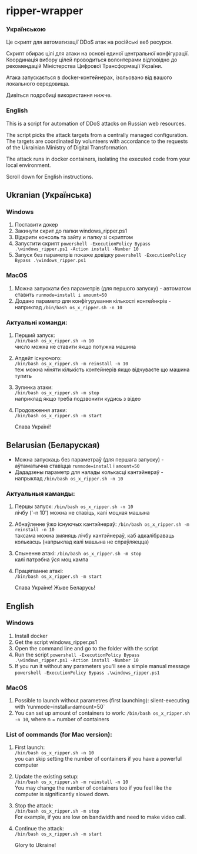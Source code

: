 # ripper-wrapper

### Українською
Це скрипт для автоматизації DDoS атак на російські веб ресурси.

Скрипт обирає цілі для атаки на основі единої центральної конфігурації. Координація вибору цілей проводиться волонтерами відповідно до рекомендацій Міністерства Цифрової Трансформації України.

Атака запускається в docker-контейнерах, ізольовано від вашого локального середовища.

Дивіться подробиці використання нижче.

### English
This is a script for automation of DDoS attacks on Russian web resources.

The script picks the attack targets from a centrally managed configuration. The targets are coordinated by volunteers with accordance to the requests of the Ukrainian Ministry of Digital Transformation.

The attack runs in docker containers, isolating the executed code from your local environment.

Scroll down for English instructions.

## Ukranian (Українська)

### Windows
1. Поставити докер
2. Закинути скрит до папки windows_ripper.ps1
3. Відкрити консоль та зайту и папку зі скриптом
4. Запустити скрипт `powershell -ExecutionPolicy Bypass .\windows_ripper.ps1 -Action install -Number 10`
5. Запуск без параметрів покаже довідку `powershell -ExecutionPolicy Bypass .\windows_ripper.ps1`

### MacOS
1. Можна запускати без параметрів (для першого запуску) - автоматом ставить `runmode=install і amount=50`
2. Додано параметр для конфігурування кількості контейнкрів - наприклад `/bin/bash os_x_ripper.sh -n 10`

### Актуальні команди:
1. Перший запуск:  
   `/bin/bash os_x_ripper.sh -n 10`  
   число можна не ставити якщо потужна машина
2. Апдейт існуючого:  
   `/bin/bash os_x_ripper.sh -m reinstall -n 10`  
   теж можна міняти кількість контейнерів якщо відчуваєте що машина тупить
3. Зупинка атаки:  
   `/bin/bash os_x_ripper.sh -m stop`  
   наприклад якщо треба подзвонити кудись з відео
4. Продовження атаки:  
   `/bin/bash os_x_ripper.sh -m start`
   
   Слава Україні!
   
   
## Belarusian (Беларуская)
- Можна запускаць без параметраў (для першага запуску) - аўтаматычна ставіцца `runmode=install` і `amount=50`
- Дададзены параметр для налады колькасці кантэйнераў - напрыклад `/bin/bash os_x_ripper.sh -n 10`

### Актуальныя каманды:
1. Першы запуск:
      `/bin/bash os_x_ripper.sh -n 10`  
   лічбу ('-n 10') можна не ставіць, калі моцная машына
2. Абнаўленне ўжо існуючых кантэйнераў:
      `/bin/bash os_x_ripper.sh -m reinstall -n 10`      
   таксама можна змяняць лічбу кантэйнераў, каб адкалібраваць колькасць (напрыклад калі машына не спраўляецца)
3. Спыненне атакі:
      `/bin/bash os_x_ripper.sh -m stop`      
   калі патрэбна ўся моц кампа
4. Працягванне атакі:  
   `/bin/bash os_x_ripper.sh -m start`
   
   Слава Украіне!
   Жыве Беларусь!
   
## English

### Windows
1. Install docker
2. Get the script windows_ripper.ps1
3. Open the command line and go to the folder with the script
4. Run the script `powershell -ExecutionPolicy Bypass .\windows_ripper.ps1 -Action install -Number 10`
5. If you run it without any parameters you'll see a simple manual message `powershell -ExecutionPolicy Bypass .\windows_ripper.ps1`

### MacOS
1. Possible to launch without parametres (first launching): silent-executing with 'runmode=install` and `amount=50`
2. You can set up amount of containers to work: `/bin/bash os_x_ripper.sh -n 10`, where n = number of containers

### List of commands (for Mac version):
1. First launch:  
   `/bin/bash os_x_ripper.sh -n 10`  
   you can skip setting the number of containers if you have a powerful computer
2. Update the existing setup:  
   `/bin/bash os_x_ripper.sh -m reinstall -n 10`  
   You may change the number of containers too if you feel like the computer is significantly slowed down.
3. Stop the attack:  
   `/bin/bash os_x_ripper.sh -m stop`  
   For example, if you are low on bandwidth and need to make video call.
4. Continue the attack:  
   `/bin/bash os_x_ripper.sh -m start`
   
   Glory to Ukraine!
